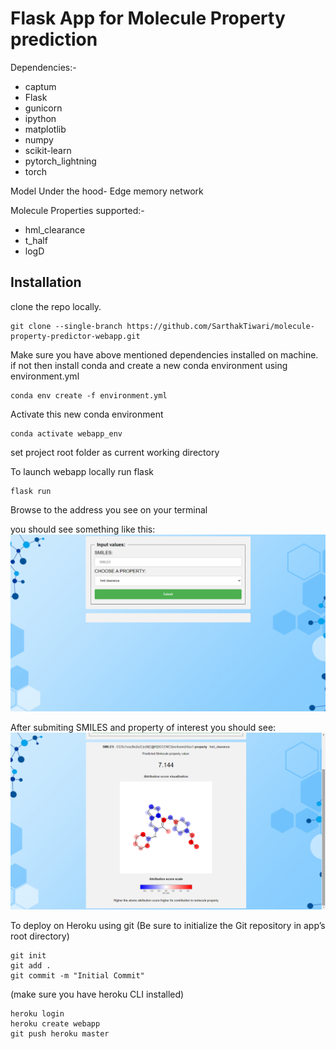 # Flask App for Molecule Property prediction





Dependencies:-
* captum
* Flask
* gunicorn
* ipython
* matplotlib
* numpy
* scikit-learn
* pytorch_lightning
* torch

Model Under the hood- Edge memory network

Molecule Properties supported:-
* hml_clearance
* t_half
* logD

## Installation
clone the repo locally.
```
git clone --single-branch https://github.com/SarthakTiwari/molecule-property-predictor-webapp.git
```
Make sure you have above mentioned dependencies installed on machine.
if not then install conda and create a new conda environment using environment.yml 

```
conda env create -f environment.yml
```

Activate this new conda environment
```
conda activate webapp_env
```
set project root folder as current working directory 

To launch webapp locally run flask 
```
flask run
```

Browse to the address you see on your terminal

you should see something like this:
![main.html](./static/images/Screenshot_1.png)


After submiting SMILES and property of interest
you should see:
![result](./static/images/screenshot_2.png)

To deploy on Heroku using git
(Be sure to initialize the Git repository in app’s root directory)
```
git init 
git add .
git commit -m "Initial Commit"

```
(make sure you have heroku CLI installed)

```
heroku login
heroku create webapp
git push heroku master
```

